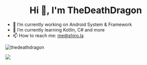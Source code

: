 <h1 align="center">Hi 👋, I'm TheDeathDragon</h1>

- 🔭 I’m currently working on Android System & Framework
- 🌱 I’m currently learning Kotlin, C# and more
- 📫 How to reach me: me@shiro.la

<p align="left"> <img src="https://komarev.com/ghpvc/?username=thedeathdragon&label=Profile%20views&color=0e75b6&style=flat" alt="thedeathdragon" /> </p>

<picture>
  <source media="(prefers-color-scheme: dark)" srcset="https://github-readme-stats.vercel.app/api/top-langs/?username=TheDeathDragon&layout=compact&theme=onedark&role=OWNER,ORGANIZATION_MEMBER&langs_count=10">
  <img align="center" src="https://github-readme-stats.vercel.app/api/top-langs/?username=TheDeathDragon&layout=compact&role=OWNER,ORGANIZATION_MEMBER&langs_count=10">
</picture>


